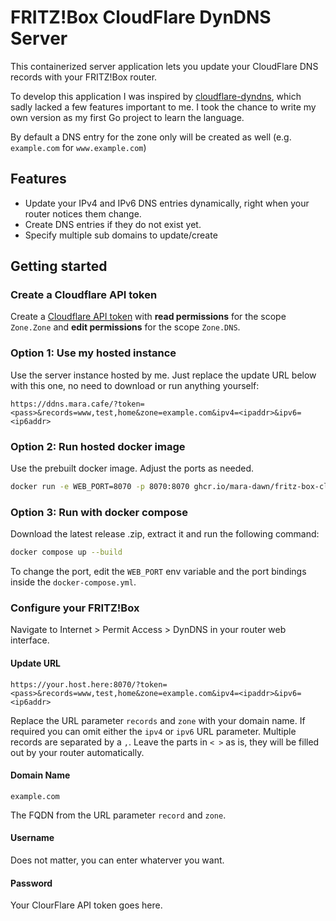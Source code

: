 # FRITZ!Box CloudFlare DynDNS Server

This containerized server application lets you update your CloudFlare DNS records with your FRITZ!Box router.

To develop this application I was inspired by [cloudflare-dyndns](https://github.com/L480/cloudflare-dyndns/), which sadly lacked a few features important to me.
I took the chance to write my own version as my first Go project to learn the language.

By default a DNS entry for the zone only will be created as well (e.g. `example.com` for `www.example.com`)

## Features
* Update your IPv4 and IPv6 DNS entries dynamically, right when your router notices them change.
* Create DNS entries if they do not exist yet.
* Specify multiple sub domains to update/create

## Getting started

### Create a Cloudflare API token

Create a [Cloudflare API token](https://dash.cloudflare.com/profile/api-tokens) with **read permissions** for the scope `Zone.Zone` and **edit permissions** for the scope `Zone.DNS`.

### Option 1: Use my hosted instance

Use the server instance hosted by me. Just replace the update URL below with this one, no need to download or run anything yourself:

```
https://ddns.mara.cafe/?token=<pass>&records=www,test,home&zone=example.com&ipv4=<ipaddr>&ipv6=<ip6addr>
```

### Option 2: Run hosted docker image

Use the prebuilt docker image. Adjust the ports as needed.

```bash
docker run -e WEB_PORT=8070 -p 8070:8070 ghcr.io/mara-dawn/fritz-box-cloudflare-dyndns:latest
```

### Option 3: Run with docker compose

Download the latest release .zip, extract it and run the following command:

```bash
docker compose up --build
```
To change the port, edit the `WEB_PORT` env variable and the port bindings inside the `docker-compose.yml`. 

### Configure your FRITZ!Box

Navigate to Internet > Permit Access > DynDNS in your router web interface.

#### Update URL
```https://your.host.here:8070/?token=<pass>&records=www,test,home&zone=example.com&ipv4=<ipaddr>&ipv6=<ip6addr>```

Replace the URL parameter `records` and `zone` with your domain name.
If required you can omit either the `ipv4` or `ipv6` URL parameter.
Multiple records are separated by a `,`.
Leave the parts in `< >` as is, they will be filled out by your router automatically.

#### Domain Name
```example.com```

The FQDN from the URL parameter `record` and `zone`.

#### Username

Does not matter, you can enter whaterver you want.

#### Password

Your ClourFlare API token goes here.
